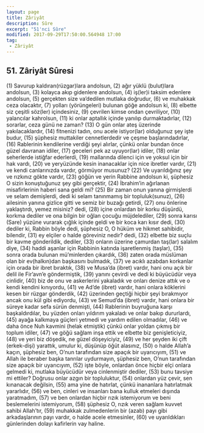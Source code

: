 ```yaml
---
layout: page
title: Zâriyât
description: Sûre
excerpt: "51'nci Sûre"
modified: 2017-09-29T17:50:00.564948 17:00
tag: 
 - Zâriyât
---
```


## 51. Zâriyât Sûresi

(1) Savurup kaldıran(rüzgar)lara andolsun,
(2) ağır yüklü (bulut)lara andolsun,
(3) kolayca akıp gidenlere andolsun,
(4) iş(ler)i taksim edenlere andolsun,
(5) gerçekten size va’dedilen mutlaka doğrudur,
(6) ve muhakkak ceza olacaktır,
(7) yolları (yörüngeleri) bulunan göğe andolsun ki,
(8) elbette siz çeşitli söz(ler) içindesiniz,
(9) çevrilen kimse ondan çevriliyor,
(10) yalancılar kahrolsun,
(11) ki onlar aptallık içinde yanılıp durmaktadırlar,
(12) sorarlar, ceza günü ne zaman?
(13) O gün onlar ateş üzerinde yakılacaklardır,
(14) fitnenizi tadın, onu acele istiyor(lar) olduğunuz şey işte budur, 
(15) şüphesiz muttakiler cennetlerdedir ve çeşme başlarındadırlar, 
(16) Rablerinin kendilerine verdiği şeyi alırlar, çünkü onlar bundan önce güzel davranan idiler,
(17) geceleri pek az uyuyor(lar) idiler,
(18) onlar seherlerde istiğfar ederlerdi,
(19) mallarında dilenci için ve yoksul için bir hak vardı,
(20) ve yeryüzünde kesin inanacaklar için nice ibretler vardır,
(21) ve kendi canlarınızda vardır, görmüyor musunuz?
(22) Ve uyarıldığınız şey ve rızkınız gökte vardır,
(23) göğün ve yerin Rabbine andolsun ki, şüphesiz O sizin konuştuğunuz şey gibi gerçektir,
(24) İbrahim’in ağırlanan misafirlerinin haberi sana geldi mi? 
(25) Bir zaman onun yanına girmişlerdi ve selam demişlerdi, dedi ki selam tanınmamış bir topluluk(sunuz),
(26) ailesinin yanına gizlice gitti ve semiz bir buzağı getirdi,
(27) onu önlerine yaklaştırdı, yemez misiniz? dedi,
(28) içine onlardan bir korku düşürdü, korkma dediler ve ona bilgin bir oğlan çocuğu müjdelediler,
(29) sonra karısı (Sare) yüzüne vurarak çığlık içinde geldi ve bir koca karı kısır dedi,
(30) dediler ki, Rabbin böyle dedi, şüphesiz O, O hüküm ve hikmet sahibidir, bilendir, 
(31) ey elçiler o halde göreviniz nedir? dedi,
(32) elbette biz suçlu bir kavme gönderildik, dediler,
(33) onların üzerine çamurdan taş(lar) salalım diye,
(34) haddi aşanlar için Rabbinin katında işaretlenmiş (taşlar),
(35) sonra orada bulunan mü’minlerden çıkardık,
(36) zaten orada müslüman olan bir ev(halkın)dan başkasını bulmadık,
(37) ve acıklı azabdan korkanlar için orada bir ibret bıraktık,
(38) ve Musa’da (ibret) vardır, hani onu açık bir delil ile Fir’avn’e göndermiştik,
(39) yanını çevirdi ve dedi ki büyücüdür veya cinlidir,
(40) biz de onu ve askerlerini yakaladık ve onları denize attık ve o kendi kendini kınıyordu,
(41) ve Ad’de (ibret) vardır, hani onlara köklerini kesen bir rüzgar gönderdik,
(42) üzerinden geçtiği hiçbir şeyi bırakmıyor ancak onu kül gibi ediyordu,
(43) ve Semud’da (ibret) vardır, hani onlara bir süreye kadar sefa sürün denmişti,
(44) Rablerinin buyruğuna karşı başkaldırdılar, bu yüzden onları yıldırım yakaladı ve onlar bakıp dururlardı, 
(45) ayağa kalkmaya güçleri yetmedi ve yardım edilen olmadılar,
(46) ve daha önce Nuh kavmini (helak etmiştik) çünkü onlar yoldan çıkmış bir toplum idiler,
(47) ve göğü sağlam inşa ettik ve elbette biz genişleticiyiz,
(48) ve yeri biz döşedik, ne güzel döşeyiciyiz,
(49) ve her şeyden iki çift (erkek-dişi) yarattık, umulur ki, düşünüp öğüt alasınız,
(50) o halde Allah’a kaçın, şüphesiz ben, O’nun tarafından size apaçık bir uyarıcıyım,
(51) ve Allah ile beraber başka tanrılar uydurmayın, şüphesiz ben, O’nun tarafından size apaçık bir uyarıcıyım,
(52) işte böyle, onlardan önce hiçbir elçi onlara gelmedi ki, mutlaka büyücüdür veya cinlenmiştir dediler,
(53) bunu tavsiye mi ettiler? Doğrusu onlar azgın bir topluluktur,
(54) onlardan yüz çevir, sen kınanacak değilsin,
(55) ama yine de hatırlat, çünkü inananlara hatırlatmak yararlıdır,
(56) ve ben, cinleri ve insanları bana kulluk etmeleri dışında yaratmadım, 
(57) ve ben onlardan hiçbir rızık istemiyorum ve beni beslemelerini istemiyorum,
(58) şüphesiz O, rızık veren sağlam kuvvet sahibi Allah’tır,
(59) muhakkak zulmedenlerin bir (azab) payı gibi arkadaşlarının payı vardır, o halde acele etmesinler,
(60) ve uyarıldıkları günlerinden dolayı kafirlerin vay haline.
